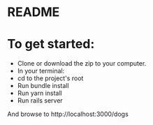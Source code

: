 # README

# To get started:
- Clone or download the zip to your computer.
- In your terminal:
- cd to the project's root
- Run bundle install
- Run yarn install
- Run rails server

And browse to http://localhost:3000/dogs
